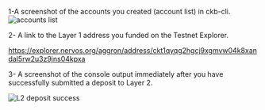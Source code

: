 1-A screenshot of the accounts you created (account list) in ckb-cli. 
![accounts list](https://user-images.githubusercontent.com/83914557/131011004-527585ed-d2fa-4b82-ae85-dff647b2b8b5.png)

2- A link to the Layer 1 address you funded on the Testnet Explorer.

 https://explorer.nervos.org/aggron/address/ckt1qyqg2hgcj9xgmvw04k8xandal5rw2u3z9jns04kpxa
 
 
 3- A screenshot of the console output immediately after you have successfully submitted a deposit to Layer 2.
 
 ![L2 deposit success](https://user-images.githubusercontent.com/83914557/131011192-4e18f54f-cfd3-4297-8562-3d531ee489e7.png)

